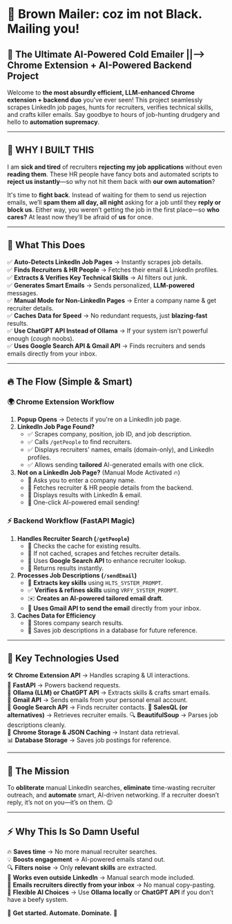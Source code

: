 # 📨 Brown Mailer: coz im not Black. Mailing you!  
  

## 🚀 The Ultimate AI-Powered Cold Emailer ||--> Chrome Extension + AI-Powered Backend Project 

Welcome to **the most absurdly efficient, LLM-enhanced Chrome extension + backend duo** you've ever seen! This project seamlessly scrapes LinkedIn job pages, hunts for recruiters, verifies technical skills, and crafts killer emails. Say goodbye to hours of job-hunting drudgery and hello to **automation supremacy**. 

---
## 🤬 WHY I BUILT THIS
I am **sick and tired** of recruiters **rejecting my job applications** without even **reading them**. These HR people have fancy bots and automated scripts to **reject us instantly**—so why not hit them back with **our own automation**? 

It's time to **fight back**. Instead of waiting for them to send us rejection emails, we’ll **spam them all day, all night** asking for a job until they **reply or block us**. Either way, you weren’t getting the job in the first place—so **who cares?** At least now they’ll be afraid of **us** for once. 

---
## 🎯 What This Does
✅ **Auto-Detects LinkedIn Job Pages** → Instantly scrapes job details.  
✅ **Finds Recruiters & HR People** → Fetches their email & LinkedIn profiles.  
✅ **Extracts & Verifies Key Technical Skills** → AI filters out junk.  
✅ **Generates Smart Emails** → Sends personalized, **LLM-powered** messages.  
✅ **Manual Mode for Non-LinkedIn Pages** → Enter a company name & get recruiter details.  
✅ **Caches Data for Speed** → No redundant requests, just **blazing-fast** results.  
✅ **Use ChatGPT API Instead of Ollama** → If your system isn’t powerful enough (*cough* noobs).  
✅ **Uses Google Search API & Gmail API** → Finds recruiters and sends emails directly from your inbox.  

---
## 🔥 The Flow (Simple & Smart)

### 🌍 **Chrome Extension Workflow**
1. **Popup Opens** → Detects if you're on a LinkedIn job page.
2. **LinkedIn Job Page Found?**
   - ✅ Scrapes company, position, job ID, and job description.
   - ✅ Calls `/getPeople` to find recruiters.
   - ✅ Displays recruiters' names, emails (domain-only), and LinkedIn profiles.
   - ✅ Allows sending **tailored** AI-generated emails with one click.
3. **Not on a LinkedIn Job Page?** (Manual Mode Activated 🔥)
   - 🔹 Asks you to enter a company name.
   - 🔹 Fetches recruiter & HR people details from the backend.
   - 🔹 Displays results with LinkedIn & email.
   - 🔹 One-click AI-powered email sending!

### ⚡ **Backend Workflow (FastAPI Magic)**
1. **Handles Recruiter Search (`/getPeople`)**
   - 🔹 Checks the cache for existing results.
   - 🔹 If not cached, scrapes and fetches recruiter details.
   - 🔹 Uses **Google Search API** to enhance recruiter lookup.
   - 🔹 Returns results instantly.
2. **Processes Job Descriptions (`/sendEmail`)**
   - 🧠 **Extracts key skills** using `HLTS_SYSTEM_PROMPT`.
   - ✅ **Verifies & refines skills** using `VRFY_SYSTEM_PROMPT`.
   - ✉️ **Creates an AI-powered tailored email draft**.
   - 📩 **Uses Gmail API to send the email** directly from your inbox.
3. **Caches Data for Efficiency**
   - 🔹 Stores company search results.
   - 🔹 Saves job descriptions in a database for future reference.

---
## 🔧 **Key Technologies Used**
🛠 **Chrome Extension API** → Handles scraping & UI interactions.  
🚀 **FastAPI** → Powers backend requests.  
🧠 **Ollama (LLM) or ChatGPT API** → Extracts skills & crafts smart emails.  
📨 **Gmail API** → Sends emails from your personal email account.  
🔎 **Google Search API** → Finds recruiter contacts. 
📧 **SalesQL (or alternatives)** → Retrieves recruiter emails. 
🔍 **BeautifulSoup** → Parses job descriptions cleanly.  
💾 **Chrome Storage & JSON Caching** → Instant data retrieval.  
📊 **Database Storage** → Saves job postings for reference.  

---
## 🎯 **The Mission**
To **obliterate** manual LinkedIn searches, **eliminate** time-wasting recruiter outreach, and **automate** smart, AI-driven networking. If a recruiter doesn’t reply, it’s not on you—it’s on them. 😉

---
## ⚡ **Why This Is So Damn Useful**
🔥 **Saves time** → No more manual recruiter searches.  
💡 **Boosts engagement** → AI-powered emails stand out.  
🔍 **Filters noise** → Only **relevant skills** are extracted.  
🎯 **Works even outside LinkedIn** → Manual search mode included.  
📨 **Emails recruiters directly from your inbox** → No manual copy-pasting.  
🤖 **Flexible AI Choices** → Use **Ollama locally** or **ChatGPT API** if you don’t have a beefy system.  

🚀 **Get started. Automate. Dominate.** 🚀

